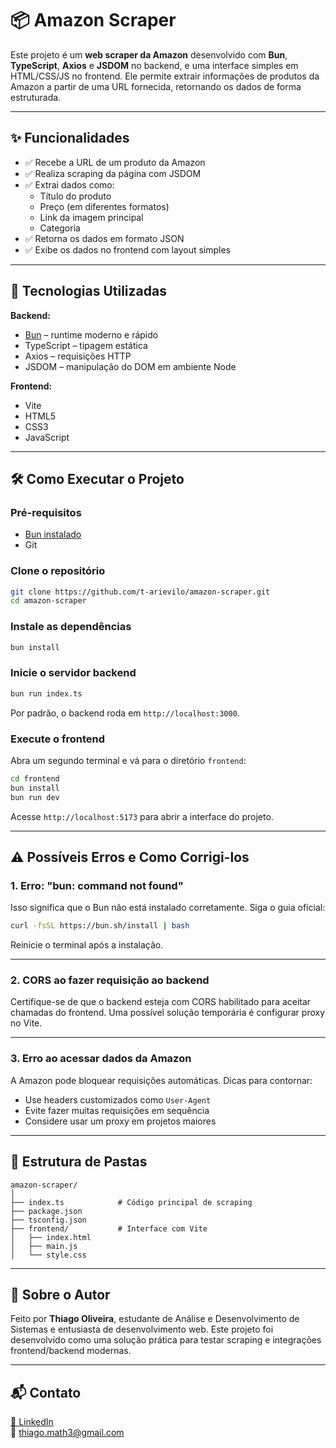 # 📦 Amazon Scraper

Este projeto é um **web scraper da Amazon** desenvolvido com **Bun**, **TypeScript**, **Axios** e **JSDOM** no backend, e uma interface simples em HTML/CSS/JS no frontend. Ele permite extrair informações de produtos da Amazon a partir de uma URL fornecida, retornando os dados de forma estruturada.

---

## ✨ Funcionalidades

- ✅ Recebe a URL de um produto da Amazon
- ✅ Realiza scraping da página com JSDOM
- ✅ Extrai dados como:
  - Título do produto
  - Preço (em diferentes formatos)
  - Link da imagem principal
  - Categoria
- ✅ Retorna os dados em formato JSON
- ✅ Exibe os dados no frontend com layout simples

---

## 🚀 Tecnologias Utilizadas

**Backend:**
- [Bun](https://bun.sh/) – runtime moderno e rápido
- TypeScript – tipagem estática
- Axios – requisições HTTP
- JSDOM – manipulação do DOM em ambiente Node

**Frontend:**
- Vite
- HTML5
- CSS3
- JavaScript

---

## 🛠️ Como Executar o Projeto

### Pré-requisitos

- [Bun instalado](https://bun.sh/docs/installation)
- Git

### Clone o repositório

```bash
git clone https://github.com/t-arievilo/amazon-scraper.git
cd amazon-scraper
```

### Instale as dependências

```bash
bun install
```

### Inicie o servidor backend

```bash
bun run index.ts
```

Por padrão, o backend roda em `http://localhost:3000`.

### Execute o frontend

Abra um segundo terminal e vá para o diretório `frontend`:

```bash
cd frontend
bun install
bun run dev
```

Acesse `http://localhost:5173` para abrir a interface do projeto.

---

## ⚠️ Possíveis Erros e Como Corrigi-los

### 1. **Erro: "bun: command not found"**

Isso significa que o Bun não está instalado corretamente. Siga o guia oficial:
```bash
curl -fsSL https://bun.sh/install | bash
```
Reinicie o terminal após a instalação.

---

### 2. **CORS ao fazer requisição ao backend**

Certifique-se de que o backend esteja com CORS habilitado para aceitar chamadas do frontend. Uma possível solução temporária é configurar proxy no Vite.

---

### 3. **Erro ao acessar dados da Amazon**

A Amazon pode bloquear requisições automáticas. Dicas para contornar:
- Use headers customizados como `User-Agent`
- Evite fazer muitas requisições em sequência
- Considere usar um proxy em projetos maiores

---

## 📁 Estrutura de Pastas

```
amazon-scraper/
│
├── index.ts            # Código principal de scraping
├── package.json
├── tsconfig.json
├── frontend/           # Interface com Vite
│   ├── index.html
│   ├── main.js
│   └── style.css
```

---

## 💼 Sobre o Autor

Feito por **Thiago Oliveira**, estudante de Análise e Desenvolvimento de Sistemas e entusiasta de desenvolvimento web. Este projeto foi desenvolvido como uma solução prática para testar scraping e integrações frontend/backend modernas.

---

## 📬 Contato

[🔗 LinkedIn](https://www.linkedin.com/in/t-arievilo)  
📧 thiago.math3@gmail.com
